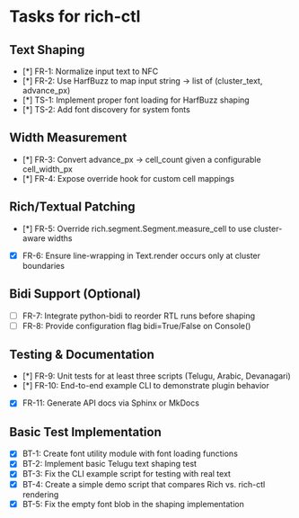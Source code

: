 # Tasks for rich-ctl

## Text Shaping
- [*] FR-1: Normalize input text to NFC
- [*] FR-2: Use HarfBuzz to map input string → list of (cluster_text, advance_px)
- [*] TS-1: Implement proper font loading for HarfBuzz shaping
- [*] TS-2: Add font discovery for system fonts

## Width Measurement
- [*] FR-3: Convert advance_px → cell_count given a configurable cell_width_px
- [*] FR-4: Expose override hook for custom cell mappings

## Rich/Textual Patching
- [*] FR-5: Override rich.segment.Segment.measure_cell to use cluster-aware widths
- [x] FR-6: Ensure line-wrapping in Text.render occurs only at cluster boundaries

## Bidi Support (Optional)
- [ ] FR-7: Integrate python-bidi to reorder RTL runs before shaping
- [ ] FR-8: Provide configuration flag bidi=True/False on Console()

## Testing & Documentation
- [*] FR-9: Unit tests for at least three scripts (Telugu, Arabic, Devanagari)
- [*] FR-10: End-to-end example CLI to demonstrate plugin behavior
- [x] FR-11: Generate API docs via Sphinx or MkDocs

## Basic Test Implementation
- [x] BT-1: Create font utility module with font loading functions
- [x] BT-2: Implement basic Telugu text shaping test
- [x] BT-3: Fix the CLI example script for testing with real text
- [x] BT-4: Create a simple demo script that compares Rich vs. rich-ctl rendering
- [x] BT-5: Fix the empty font blob in the shaping implementation
